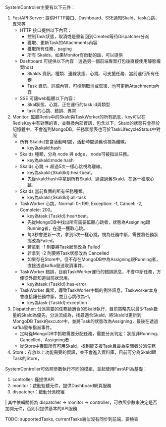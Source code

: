 SystemController主要有以下元件：
1. FastAPI Server: 提供HTTP接口、Dashboard、SSE通知Skald、task心跳、異常等
    - HTTP 接口提供以下內容：
        - 控制Task狀態，取消或是重新回到Created等待Dispatcher分派
        - 獲取、更新Task的Attachments內容
        - 獲取所有任務，paging
        - 所有 Skalds，如果Monitor有啟動的話，可以提供
    - Dashboard 可提供以下內容：透過另一個前端專案打包後直接使用靜態檔案host
        - Skalds 資訊，種類、連線狀態、心跳、可支援任務、當前運行所有任務
        - Task 資訊，詳細內容，可控制取消或恢復、也可更新Attachments內容
    - SSE 可讓web監聽以下內容：
        - Skal狀態、心跳、正在運行的task id與類型
        - task 的心跳、錯誤、異常
2. Monitor: 監聽Redis中的Skald與TaskWorker的所有訊息，key可以在RedisKey中有對應的表，並轉換內部資訊，包含以下，Skald的狀態只會存於記憶體中，不會進到MongoDB，任務狀態表也可於TaskLifecycleStatus中對照
    - 所有 Skalds(會含活動時間)，活動時間過舊也視為離線。
        - key為skald:hash
    - Skalds 種類，分為 node 與 edge， node可被指派任務。
        - key為skald:mode:hash
    - Skalds 心跳 -> 超過5次一樣心跳視為離線。
        - key為skald:{SkaldId}:heartbeat。
        - 先從skald:hash中拿到所有Skald，過濾過舊Skald，在逐一獲取心跳。
    - Skalds 當前負責的所有任務種類。
        - key為skald:{SkaldId}:all-task
    - TaskWorker 心跳，Normal: 0~199, Exception: -1, Cancel: -2, Complete: 200。 
        - key為task:{TaskId}:heartbeat。
        - 先從MongoDB中找出所有需要監聽心跳者，狀態為Assigning跟Running者，在逐一獲取心跳。
        - 每3秒會更新一次，拿到5次一樣心跳，視為任務中斷，需要將任務狀態改為Failed。
        - 若拿到 -1 則要將Task狀態改為 Failed
        - 若拿到 -2 則要將Task狀態改為 Cancelled
        - 如果存在Store中，但不存在MongoDB中為Assigning跟Running者，直接透過kafka發送取消事件。
    - TaskWorker 錯誤，目前TaskWorker運行的錯誤訊息，不會中斷任務，方便從外部知道目前狀況用。
        - key為task:{TaskId}:has-error
    - TaskWorker 異常，導致TaskWorler中斷的例外訊息，Taskworker本身會直接讓任務中斷，並且心跳改為-1。
        - key為task:{TaskId}:exception
3. Dispatcher: 分派需要的任務給適合的Skald執行，目前策略先以最少Task數量的Skald為優先。分派流成為，找尋適合Skald，將SkaldId更新到MongoDB Task的excutor中，並將Task的狀態改為Assigning，最後在透過kafka發布指派事件。
    - 定時從MongoDB中抓取需要分配任務，需要分派判定：狀態非Running、Cancelled、Assigning者
    - 從Store中獲取所有可用Skald，找到能支援Task且最為空閒者分派任務
4. Store：存放以上功能需要的資訊，並不會進入資料庫，目前可分為Skald跟Task的Store，


SystemController可依照參數執行不同的模組，並起使用FastAPI為基礎：
1. controller: 僅提供API
2. monitor：啟動監聽元件，提供Dashboard網頁服務
3. dispatcher：啟動分派模組

| 其中依賴關係為 dispatcher -> monitor -> controller，可依照參數來決定是否加開元件，否則只提供基本的API服務


TODO: supportedTasks, currentTasks貌似沒有同步到前端，要檢查